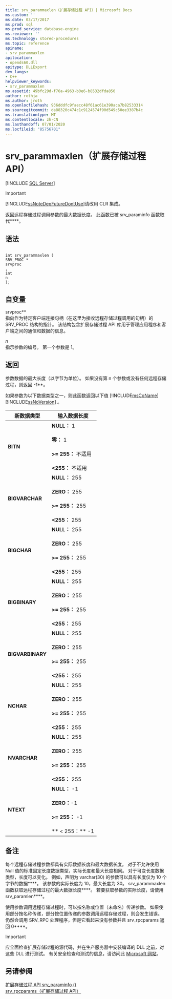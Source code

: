```yaml
---
title: srv_parammaxlen（扩展存储过程 API）| Microsoft Docs
ms.custom: ''
ms.date: 03/17/2017
ms.prod: sql
ms.prod_service: database-engine
ms.reviewer: ''
ms.technology: stored-procedures
ms.topic: reference
apiname:
- srv_parammaxlen
apilocation:
- opends60.dll
apitype: DLLExport
dev_langs:
- C++
helpviewer_keywords:
- srv_parammaxlen
ms.assetid: 49bfc29d-f76a-4963-b0e6-b8532dfda850
author: rothja
ms.author: jroth
ms.openlocfilehash: 936dddfc9faecc48f61ac61e390aca7b82533314
ms.sourcegitcommit: da88320c474c1c9124574f90d549c50ee3387b4c
ms.translationtype: MT
ms.contentlocale: zh-CN
ms.lasthandoff: 07/01/2020
ms.locfileid: "85756701"
---
```

# <a name="srv_parammaxlen-extended-stored-procedure-api"></a>srv_parammaxlen（扩展存储过程 API）
 [!INCLUDE [SQL Server](../../includes/applies-to-version/sqlserver.md)]
    
> [!IMPORTANT]  
>  [!INCLUDE[ssNoteDepFutureDontUse](../../includes/ssnotedepfuturedontuse-md.md)]请改用 CLR 集成。  
  
 返回远程存储过程调用参数的最大数据长度。 此函数已被 srv_paraminfo 函数取代****。  
  
## <a name="syntax"></a>语法  
  
```  
  
int srv_parammaxlen (  
SRV_PROC *  
srvproc  
,  
int  
n   
);  
```  
  
## <a name="arguments"></a>自变量  
 srvproc**  
 指向作为特定客户端连接句柄（在这里为接收远程存储过程调用的句柄）的 SRV_PROC 结构的指针。 该结构包含扩展存储过程 API 库用于管理应用程序和客户端之间的通信和数据的信息。  
  
 *n*  
 指示参数的编号。 第一个参数是 1。  
  
## <a name="returns"></a>返回  
 参数数据的最大长度（以字节为单位）。 如果没有第 n 个参数或没有任何远程存储过程，则返回 -1**。  
  
 如果参数为以下数据类型之一，则此函数返回以下值 [!INCLUDE[msCoName](../../includes/msconame-md.md)] [!INCLUDE[ssNoVersion](../../includes/ssnoversion-md.md)] 。  
  
|新数据类型|输入数据长度|  
|--------------------|-----------------------|  
|**BITN**|**NULL：** 1<br /><br /> **零：** 1<br /><br /> **>= 255：** 不适用<br /><br /> **<255：** 不适用|  
|**BIGVARCHAR**|**NULL：** 255<br /><br /> **ZERO：** 255<br /><br /> **>= 255：** 255<br /><br /> **<255：** 255|  
|**BIGCHAR**|**NULL：** 255<br /><br /> **ZERO：** 255<br /><br /> **>= 255：** 255<br /><br /> **<255：** 255|  
|**BIGBINARY**|**NULL：** 255<br /><br /> **ZERO：** 255<br /><br /> **>= 255：** 255<br /><br /> **<255：** 255|  
|**BIGVARBINARY**|**NULL：** 255<br /><br /> **ZERO：** 255<br /><br /> **>= 255：** 255<br /><br /> **<255：** 255|  
|**NCHAR**|**NULL：** 255<br /><br /> **ZERO：** 255<br /><br /> **>= 255：** 255<br /><br /> **<255：** 255|  
|**NVARCHAR**|**NULL：** 255<br /><br /> **ZERO：** 255<br /><br /> **>= 255：** 255<br /><br /> **<255：** 255|  
|**NTEXT**|**NULL：** -1<br /><br /> **ZERO：**-1<br /><br /> **>= 255：** -1<br /><br /> ** \< 255：** -1|  
  
## <a name="remarks"></a>备注  
 每个远程存储过程参数都具有实际数据长度和最大数据长度。 对于不允许使用 Null 值的标准固定长度数据类型，实际长度和最大长度相同。 对于可变长度数据类型，长度可以变化。 例如，声明为 varchar(30) 的参数可以具有长度仅为 10 个字节的数据****。 该参数的实际长度为 10，最大长度为 30。 srv_parammaxlen 函数获取远程存储过程的最大数据长度****。 若要获取参数的实际长度，请使用 srv_paramlen****。  
  
 使用参数调用远程存储过程时，可以按名称或位置（未命名）传递参数。 如果使用部分按名称传递，部分按位置传递的参数调用远程存储过程，则会发生错误。 仍然会调用 SRV_RPC 处理程序，但是它看起来没有参数并且 srv_rpcparams 返回 0****。  
  
> [!IMPORTANT]  
>  应全面检查扩展存储过程的源代码，并在生产服务器中安装编译的 DLL 之前，对这些 DLL 进行测试。 有关安全检查和测试的信息，请访问此 [Microsoft 网站](https://go.microsoft.com/fwlink/?LinkID=54761&amp;clcid=0x409https://msdn.microsoft.com/security/)。  
  
## <a name="see-also"></a>另请参阅  
 [扩展存储过程 API srv_paraminfo &#40;&#41;](../../relational-databases/extended-stored-procedures-reference/srv-paraminfo-extended-stored-procedure-api.md)   
 [srv_rpcparams（扩展存储过程 API）](../../relational-databases/extended-stored-procedures-reference/srv-rpcparams-extended-stored-procedure-api.md)  
  
  
